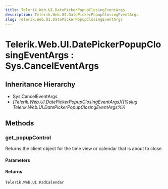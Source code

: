 ```yaml
---
title: Telerik.Web.UI.DatePickerPopupClosingEventArgs
description: Telerik.Web.UI.DatePickerPopupClosingEventArgs
slug: Telerik.Web.UI.DatePickerPopupClosingEventArgs
---
```


# Telerik.Web.UI.DatePickerPopupClosingEventArgs : Sys.CancelEventArgs 

## Inheritance Hierarchy

* Sys.CancelEventArgs
* *[Telerik.Web.UI.DatePickerPopupClosingEventArgs]({%slug Telerik.Web.UI.DatePickerPopupClosingEventArgs%})*


## Methods

###  get_popupControl

Returns the client object for the time view or calendar that is about to close.

#### Parameters

#### Returns

`Telerik.Web.UI.RadCalendar` 



